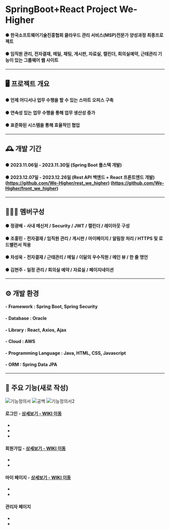 # SpringBoot+React Project We-Higher
#### ● 한국소프트웨어기술진흥협회 클라우드 관리 서비스(MSP)전문가 양성과정 최종프로젝트 <br>
#### ● 임직원 관리, 전자결재, 메일, 채팅, 게시판, 자료실, 캘린더, 회의실예약, 근태관리 기능이 있는 그룹웨어 웹 사이트 <br> 

---
## 🖥️ 프로젝트 개요
#### ● 언제 어디서나 업무 수행을 할 수 있는 스마트 오피스 구축 <br>
#### ● 연속성 있는 업무 수행을 통해 업무 생산성 증가 <br>
#### ● 표준화된 시스템을 통해 효율적인 협업 <br>

---
## 🕰️ 개발 기간
#### ● 2023.11.06일 - 2023.11.30일 (Spring Boot 풀스택 개발)
#### ● 2023.12.07일 - 2023.12.26일 (Rest API 백엔드 + React 프론트엔드 개발)<br> (https://github.com/We-Higher/rest_we_higher) (https://github.com/We-Higher/front_we_higher)

---
## 🧑‍🤝‍🧑 멤버구성
#### ● 정광배 - 사내 메신저 / Security / JWT / 캘린더 / 레이아웃 구성
#### ● 조홍민 - 전자결재 / 임직원 관리 / 게시판 / 마이페이지 / 알림창 처리 / HTTPS 및 로드밸런서 적용
#### ● 차성욱 - 전자결재 / 근태관리 / 메일 / 이달의 우수직원 / 메인 뷰 / 한 줄 명언
#### ● 김현주 - 일정 관리 / 회의실 예약 / 자료실 / 페이지네이션

---
## ⚙️ 개발 환경
#### - **Framework** : Spring Boot, Spring Security
#### -  **Database** : Oracle
#### - **Library** : React, Axios, Ajax
#### - **Cloud** : AWS
#### - **Programming Language** : Java, HTML, CSS, Javascript
#### - **ORM** : Spring Data JPA

---
## 📌 주요 기능(새로 작성)
![기능정의서](https://github.com/devopingz/We-Higher/assets/56243414/941089fe-1099-4621-8c7b-11c31431f85c)
![공백](https://github.com/devopingz/We-Higher/assets/56243414/c591b3d6-1cd4-4879-8eec-08692f2b7792)
![기능정의서2](https://github.com/devopingz/We-Higher/assets/56243414/8ff0b146-7ce4-4abd-b6ec-5aae11373b51)



#### 로그인 - <a href="" >상세보기 - WIKI 이동</a>
- 
- 
- 
#### 회원가입 - <a href="" >상세보기 - WIKI 이동</a>
- 
- 
#### 마이 페이지 - <a href="" >상세보기 - WIKI 이동</a>
- 
- 
#### 관리자 페이지 
- 
- 
